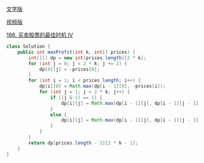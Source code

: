 [文字版](https://programmercarl.com/0188.%E4%B9%B0%E5%8D%96%E8%82%A1%E7%A5%A8%E7%9A%84%E6%9C%80%E4%BD%B3%E6%97%B6%E6%9C%BAIV.html)

[视频版](https://www.bilibili.com/video/BV16M411U7XJ)

[188. 买卖股票的最佳时机 IV](https://leetcode.cn/problems/best-time-to-buy-and-sell-stock-iv)

```Java
class Solution {
    public int maxProfit(int k, int[] prices) {
        int[][] dp = new int[prices.length][2 * k];
        for (int j = 0; j < 2 * k; j += 2) {
            dp[0][j] = -prices[0];
        }
        for (int i = 1; i < prices.length; i++) {
            dp[i][0] = Math.max(dp[i - 1][0], -prices[i]);
            for (int j = 1; j < 2 * k; j++) {
                if ((j & 1) == 1) {
                    dp[i][j] = Math.max(dp[i - 1][j], dp[i - 1][j - 1] + prices[i]);
                }
                else {
                    dp[i][j] = Math.max(dp[i - 1][j], dp[i - 1][j - 1] - prices[i]);
                }
            }
        }
        return dp[prices.length - 1][2 * k - 1];
    }
}
```